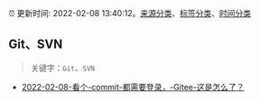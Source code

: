 :alarm_clock: 更新时间: 2022-02-08 13:40:12。[来源分类](../README.md)、[标签分类](../TAGS.md)、[时间分类](../TIMELINE.md)

## Git、SVN


> 关键字：`Git`、`SVN`



- [2022-02-08-看个-commit-都需要登录，-Gitee-这是怎么了？](https://www.v2ex.com/t/832503) 